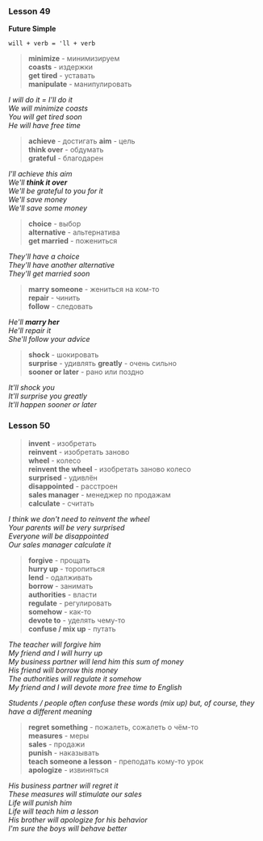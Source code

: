 ### Lesson 49

**Future Simple**

`will + verb = 'll + verb`

> **minimize** - минимизируем   
> **coasts** - издержки   
> **get tired** - уставать   
> **manipulate** - манипулировать

_I will do it = I'll do it_   
_We will minimize coasts_   
_You will get tired soon_   
_He will have free time_

> **achieve** - достигать
> **aim** - цель   
> **think over** - обдумать   
> **grateful** - благодарен

_I'll achieve this aim_   
_We'll **think it over**_   
_We'll be grateful to you for it_   
_We'll save money_   
_We'll save some money_   

> **choice** - выбор   
> **alternative** - альтернатива   
> **get married** - пожениться

_They'll have a choice_   
_They'll have another alternative_   
_They'll get married soon_   

> **marry someone** - жениться на ком-то   
> **repair** - чинить   
> **follow** - следовать      

_He'll **marry her**_   
_He'll repair it_   
_She'll follow your advice_   

> **shock** - шокировать   
> **surprise** - удивлять
> **greatly** - очень сильно   
> **sooner or later** - рано или поздно

_It'll shock you_   
_It'll surprise you greatly_   
_It'll happen sooner or later_   

### Lesson 50

> **invent** - изобретать   
> **reinvent** - изобретать заново   
> **wheel** - колесо   
> **reinvent the wheel** - изобретать заново колесо   
> **surprised** - удивлён   
> **disappointed** - расстроен   
> **sales manager** - менеджер по продажам   
> **calculate** - считать

_I think we don't need to reinvent the wheel_   
_Your parents will be very surprised_   
_Everyone will be disappointed_   
_Our sales manager calculate it_   

> **forgive** - прощать   
> **hurry up** - торопиться   
> **lend** - одалживать   
> **borrow** - занимать   
> **authorities** - власти   
> **regulate** - регулировать   
> **somehow** - как-то   
> **devote to** - уделять чему-то   
> **confuse / mix up** - путать 
   
_The teacher will forgive him_   
_My friend and I will hurry up_   
_My business partner will lend him this sum of money_   
_His friend will borrow this money_   
_The authorities will regulate it somehow_   
_My friend and I will devote more free time to English_   

_Students / people often confuse these words (mix up) but, of course, they have a different meaning_

> **regret something** - пожалеть, сожалеть о чём-то   
> **measures** - меры   
> **sales** - продажи   
> **punish** - наказывать   
> **teach someone a lesson** - преподать кому-то урок   
> **apologize** - извиняться 

_His business partner will regret it_   
_These measures will stimulate our sales_   
_Life will punish him_   
_Life will teach him a lesson_   
_His brother will apologize for his behavior_   
_I'm sure the boys will behave better_
